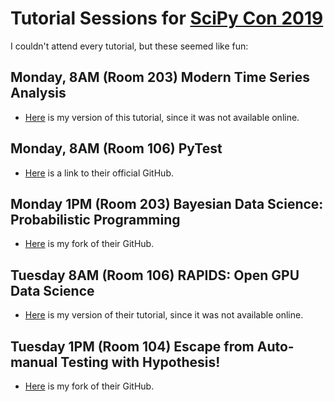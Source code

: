 # Tutorial Sessions for [SciPy Con 2019](https://github.com/john-science/scipy_con_2019)

I couldn't attend every tutorial, but these seemed like fun:


## Monday, 8AM (Room 203) Modern Time Series Analysis

* [Here](https://github.com/john-science/scipy_con_2019/tree/main/modern_time_series_analysis/) is my version of this tutorial, since it was not available online.

## Monday, 8AM (Room 106) PyTest

* [Here](https://leemangeophysicalllc.github.io/testing-with-python/) is a link to their official GitHub.

## Monday 1PM (Room 203) Bayesian Data Science: Probabilistic Programming

* [Here](https://github.com/john-science/bayesian-stats-modelling-tutorial) is my fork of their GitHub.


## Tuesday 8AM (Room 106) RAPIDS: Open GPU Data Science

* [Here](https://github.com/john-science/scipy_con_2019/tree/main/gpu) is my version of their tutorial, since it was not available online.

## Tuesday 1PM (Room 104) Escape from Auto-manual Testing with Hypothesis!

* [Here](https://github.com/john-science/escape-from-automanual-testing) is my fork of their GitHub.
